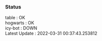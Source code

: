 ### Status


table : OK  
hogwarts : OK  
icy-bot : DOWN  
Latest Update : 2022-03-31 00:37:43.253812
